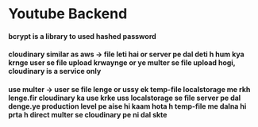 # Youtube Backend
#### bcrypt is a library to used hashed password
#### cloudinary similar as aws -> file leti hai or server pe dal deti h hum kya krnge user se file upload krwaynge or ye multer se file upload hogi, cloudinary is a service only  

#### use multer -> user se file lenge or ussy ek temp-file localstorage me rkh lenge.fir cloudinary ka use krke uss localstorage se file server pe dal denge.ye production level pe aise hi kaam hota h temp-file me dalna hi prta h direct multer se cloudinary pe ni dal skte
